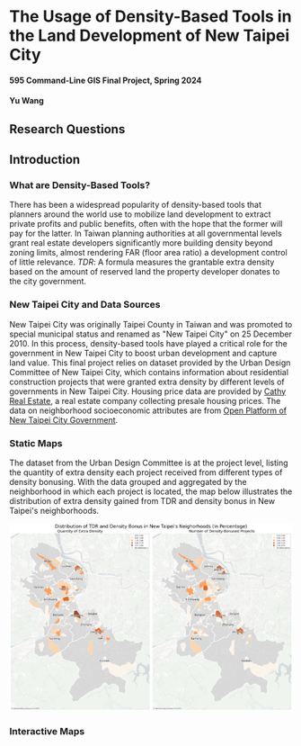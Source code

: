 # The Usage of Density-Based Tools in the Land Development of New Taipei City
#### 595 Command-Line GIS Final Project, Spring 2024
#### Yu Wang
## Research Questions
## Introduction
### What are Density-Based Tools?
There has been a widespread popularity of density-based tools that planners around the world use to mobilize land development to extract private profits and public benefits, often with the hope that the former will pay for the latter. In Taiwan planning authorities at all governmental levels grant real estate developers significantly more building density beyond zoning limits, almost rendering FAR (floor area ratio) a development control of little relevance.
*TDR*: A formula measures the grantable extra density based on the amount of reserved land the property developer donates to the city government.
### New Taipei City and Data Sources
New Taipei City was originally Taipei County in Taiwan and was promoted to special municipal status and renamed as "New Taipei City" on 25 December 2010. In this process, density-based tools have played a critical role for the government in New Taipei City to boost urban development and capture land value.
This final project relies on dataset provided by the Urban Design Committee of New Taipei City, which contains information about residential construction projects that were granted extra density by different levels of governments in New Taipei City. Housing price data are provided by [Cathy Real Estate](https://www.cathay-red.com.tw/en/About/Info), a real estate company collecting presale housing prices. The data on neighborhood socioeconomic attributes are from [Open Platform of New Taipei City Government](https://data.ntpc.gov.tw/datasets).
### Static Maps
The dataset from the Urban Design Committee is at the project level, listing the quantity of extra density each project received from different types of density bonusing. With the data grouped and aggregated by the neighborhood in which each project is located, the map below illustrates the distribution of extra density gained from TDR and density bonus in New Taipei's neighborhoods.

![The Distribution of Extra Density](distribution_density.png)



### Interactive Maps
